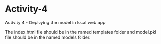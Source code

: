 # Activity-4
Activity 4 - Deploying the model in local web app

The index.html file should be in the named templates folder and model.pkl file should be in the named models folder.
